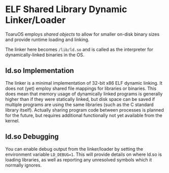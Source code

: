 # ELF Shared Library Dynamic Linker/Loader

ToaruOS employs *shared objects* to allow for smaller on-disk binary sizes and provide runtime loading and linking.

The linker here becomes `/lib/ld.so` and is called as the interpreter for dynamically-linked binaries in the OS.

## ld.so Implementation

The linker is a minimal implementation of 32-bit x86 ELF dynamic linking. It does not (yet) employ shared file mappings for libraries or binaries. This does mean that memory usage of dynamically linked programs is generally higher than if they were statically linked, but disk space can be saved if multiple programs are using the same libraries (such as the C standard library itself). Actually sharing program code between processes is planned for the future, but requires additional functionally not yet available from the kernel.

## ld.so Debugging

You can enable debug output from the linker/loader by setting the environment variable `LD_DEBUG=1`. This will provide details on where ld.so is loading libraries, as well as reporting any unresolved symbols which it normally ignores.


